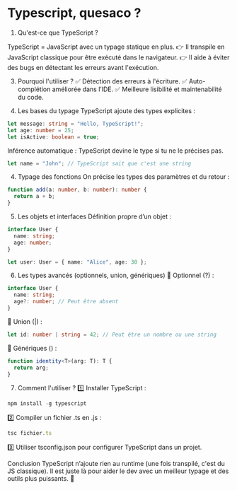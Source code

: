 # Typescript, quesaco ?


1. Qu'est-ce que TypeScript ?
   
TypeScript = JavaScript avec un typage statique en plus.
👉 Il transpile en JavaScript classique pour être exécuté dans le navigateur.
👉 Il aide à éviter des bugs en détectant les erreurs avant l'exécution.

3. Pourquoi l'utiliser ?
✅ Détection des erreurs à l'écriture.
✅ Auto-complétion améliorée dans l’IDE.
✅ Meilleure lisibilité et maintenabilité du code.

4. Les bases du typage
TypeScript ajoute des types explicites :

```ts
let message: string = "Hello, TypeScript!";
let age: number = 25;
let isActive: boolean = true;
```

Inférence automatique : TypeScript devine le type si tu ne le précises pas.

```ts
let name = "John"; // TypeScript sait que c'est une string
```

4. Typage des fonctions
On précise les types des paramètres et du retour :

```ts
function add(a: number, b: number): number {
  return a + b;
}
```

5. Les objets et interfaces
Définition propre d’un objet :

```ts
interface User {
  name: string;
  age: number;
}

let user: User = { name: "Alice", age: 30 };
```

6. Les types avancés (optionnels, union, génériques)
🔹 Optionnel (?) :

```ts
interface User {
  name: string;
  age?: number; // Peut être absent
}
```

🔹 Union (|) :

```ts
let id: number | string = 42; // Peut être un nombre ou une string
```

🔹 Génériques (<T>) :

```ts
function identity<T>(arg: T): T {
  return arg;
}
```

7. Comment l'utiliser ?
1️⃣ Installer TypeScript :

```ts
npm install -g typescript
```

2️⃣ Compiler un fichier .ts en .js :

```ts
tsc fichier.ts
```

3️⃣ Utiliser tsconfig.json pour configurer TypeScript dans un projet.

Conclusion
TypeScript n’ajoute rien au runtime (une fois transpilé, c'est du JS classique). Il est juste là pour aider le dev avec un meilleur typage et des outils plus puissants. 🎯
